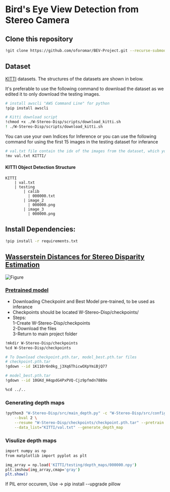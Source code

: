 # Bird's Eye View Detection from Stereo Camera 

## Clone this repository
```bash
!git clone https://github.com/oforomar/BEV-Project.git --recurse-submodules
```

## Dataset

[KITTI](http://www.cvlibs.net/datasets/kitti/eval_object.php?obj_benchmark=bev) datasets. The structures of the datasets are shown in below. 

It's preferable to use the following command to download the dataset as we edited it to only download the testing images.

```bash
# install awscli "AWS Command Line" for python
!pip install awscli 

# Kitti download script
!chmod +x ./W-Stereo-Disp/scripts/download_kitti.sh
! ./W-Stereo-Disp/scripts/download_kitti.sh
```
You can use your own Indices for Inference or you can use the following command for using the first 15 images in the testing dataset for inferance   
```bash
# val.txt file contain the idx of the images from the dataset, which you want to be used in Inferance.
!mv val.txt KITTI/
```

#### KITTI Object Detection Structure
```
KITTI
    | val.txt
    | testing
        | calib
          | 000000.txt
        | image_2
          | 000000.png
        | image_3
          | 000000.png
```
## Install Dependencies:
```bash
!pip install -r requirements.txt
```

## [Wasserstein Distances for Stereo Disparity Estimation](https://arxiv.org/abs/2007.03085) 

![Figure](https://user-images.githubusercontent.com/54632431/147827857-3dc56611-7e92-4819-84e5-d12117e5b693.png)

### [Pretrained model](https://drive.google.com/drive/folders/1gePafBBvHJDm1b4EpTa34C3XqoPOz757)

* Downloading Checkpoint and Best Model pre-trained, to be used as inferance    
* Checkpoints should be located W-Stereo-Disp/checkpoints/  
* Steps:  
    1-Create W-Stereo-Disp/checkpoints    
    2-Download the files    
    3-Return to main project folder    
```bash
!mkdir W-Stereo-Disp/checkpoints
%cd W-Stereo-Disp/checkpoints

# To Download checkpoint.pth.tar, model_best.pth.tar files
# checkpoint.pth.tar
!gdown --id 1K110r6n0kg_j3Xq6ThicwOXpYmiBjQ77

# model_best.pth.tar
!gdown --id 10GKd_H4qpdG4PxPVQ-Cjz9pfmdn78B9o

%cd ../..
```
### Generating depth maps

```bash
!python3 "W-Stereo-Disp/src/main_depth.py" -c "W-Stereo-Disp/src/configs/kitti_w1.config" \
    --bval 2 \
    --resume "W-Stereo-Disp/checkpoints/checkpoint.pth.tar" --pretrain "W-Stereo-Disp/checkpoints/model_best.pth.tar" --datapath  "KITTI/testing" \
    --data_list="KITTI/val.txt" --generate_depth_map
```

### Visulize depth maps

```bash
import numpy as np
from matplotlib import pyplot as plt

img_array = np.load('KITTI/testing/depth_maps/000000.npy')
plt.imshow(img_array,cmap='gray')
plt.show()
```






If PIL error occurem, Use -> pip install --upgrade pillow
